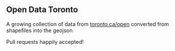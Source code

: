 ## Open Data Toronto

A growing collection of data from [toronto.ca/open](http://toronto.ca/open)
converted from shapefiles into the geojson

Pull requests happily accepted!
